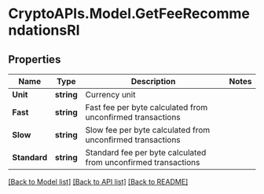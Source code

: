 # CryptoAPIs.Model.GetFeeRecommendationsRI

## Properties

Name | Type | Description | Notes
------------ | ------------- | ------------- | -------------
**Unit** | **string** | Currency unit | 
**Fast** | **string** | Fast fee per byte calculated from unconfirmed transactions | 
**Slow** | **string** | Slow fee per byte calculated from unconfirmed transactions | 
**Standard** | **string** | Standard fee per byte calculated from unconfirmed transactions | 

[[Back to Model list]](../README.md#documentation-for-models) [[Back to API list]](../README.md#documentation-for-api-endpoints) [[Back to README]](../README.md)

